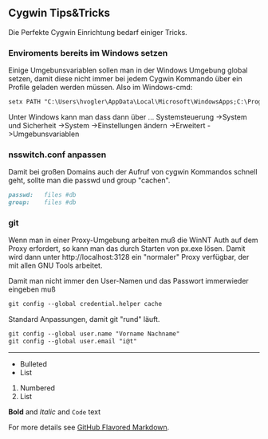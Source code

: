## Cygwin Tips&Tricks

Die Perfekte Cygwin Einrichtung bedarf einiger Tricks.

### Enviroments bereits im Windows setzen

Einige Umgebunsvariablen sollen man in der Windows Umgebung global
setzen, damit diese nicht immer bei jedem Cygwin Kommando &uuml;ber
ein Profile geladen werden m&uuml;ssen.
Also im Windows-cmd:
```markdown
setx PATH "C:\Users\hvogler\AppData\Local\Microsoft\WindowsApps;C:\Program Files\Tools"
```
Unter Windows kann man dass dann &uuml;ber ...
Systemsteuerung
  ->System und Sicherheit
    ->System
      ->Einstellungen &auml;ndern
        ->Erweitert
          ->Umgebunsvariablen

### nsswitch.conf anpassen

Damit bei gro&szlig;en Domains auch der Aufruf von cygwin Kommandos
schnell geht, sollte man die passwd und group "cachen".

```markdown
passwd:   files #db
group:    files #db
```


### git 

Wenn man in einer Proxy-Umgebung arbeiten mu&szlig; die WinNT Auth
auf dem Proxy erfordert, so kann man das durch Starten von px.exe
l&ouml;sen. Damit wird dann unter http://localhost:3128 ein "normaler"
Proxy verf&uuml;gbar, der mit allen GNU Tools arbeitet.

Damit man nicht immer den User-Namen und das Passwort immerwieder
eingeben mu&szlig;
```markdown
git config --global credential.helper cache
```

Standard Anpassungen, damit git "rund" l&auml;uft.
```markdown
git config --global user.name "Vorname Nachname"
git config --global user.email "i@t"
```




<hr>

- Bulleted
- List

1. Numbered
2. List

**Bold** and _Italic_ and `Code` text


For more details see [GitHub Flavored Markdown](https://guides.github.com/features/mastering-markdown/).

